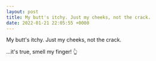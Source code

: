 ```yaml
---
layout: post
title: My butt's itchy. Just my cheeks, not the crack.
date: 2022-01-21 22:05:55 +0000
---
```


My butt's itchy. Just my cheeks, not the crack.

...it's true, smell my finger! 👆

